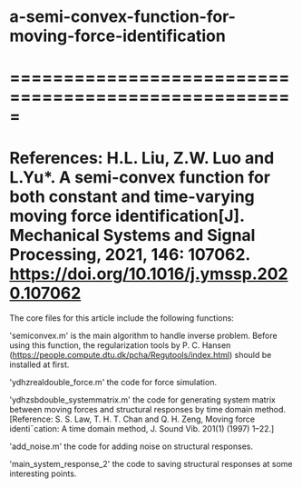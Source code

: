 # a-semi-convex-function-for-moving-force-identification
=====================================================
=====================================================
References:
H.L. Liu, Z.W. Luo and L.Yu*. A semi-convex function for both constant and time-varying moving force identification[J]. 
Mechanical Systems and Signal Processing, 2021, 146: 107062.   https://doi.org/10.1016/j.ymssp.2020.107062
=====================================================
The core files for this article include the following functions:

'semiconvex.m' is the main algorithm to handle inverse problem. Before using this function, the regularization tools by 
P. C. Hansen (https://people.compute.dtu.dk/pcha/Regutools/index.html) should be installed at first.

'ydhzrealdouble_force.m' the code for force simulation. 

'ydhzsbdouble_systemmatrix.m' the code for generating system matrix between moving forces and structural responses by time 
domain method. [Reference: S. S. Law, T. H. T. Chan and Q. H. Zeng, Moving force identi¯cation: A time domain method, J. Sound Vib. 
201(1) (1997) 1–22.]

'add_noise.m' the code for adding noise on structural responses.

'main_system_response_2' the code to saving structural responses at some interesting points.
